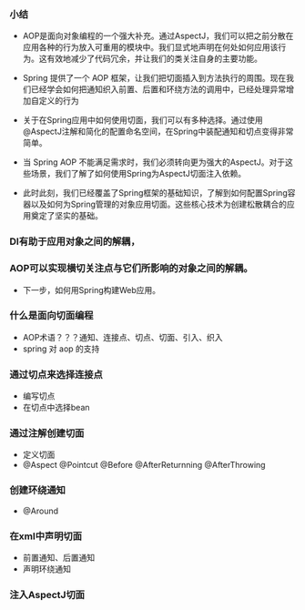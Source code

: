 ### 小结
>
- AOP是面向对象编程的一个强大补充。通过AspectJ，我们可以把之前分散在应用各种的行为放入可重用的模块中。我们显式地声明在何处如何应用该行为。这有效地减少了代码冗余，并让我们的类关注自身的主要功能。
>
- Spring 提供了一个 AOP 框架，让我们把切面插入到方法执行的周围。现在我们已经学会如何把通知织入前置、后置和环绕方法的调用中，已经处理异常增加自定义的行为
>
- 关于在Spring应用中如何使用切面，我们可以有多种选择。通过使用@AspectJ注解和简化的配置命名空间，在Spring中装配通知和切点变得非常简单。
>
- 当 Spring AOP 不能满足需求时，我们必须转向更为强大的AspectJ。对于这些场景，我们了解了如何使用Spring为AspectJ切面注入依赖。
>
- 此时此刻，我们已经覆盖了Spring框架的基础知识，了解到如何配置Spring容器以及如何为Spring管理的对象应用切面。这些核心技术为创建松散耦合的应用奠定了坚实的基础。
>
### DI有助于应用对象之间的解耦，
>
### AOP可以实现横切关注点与它们所影响的对象之间的解耦。
>
- 下一步，如何用Spring构建Web应用。
>
### 什么是面向切面编程
>
- AOP术语？？？通知、连接点、切点、切面、引入、织入
- spring 对 aop 的支持
>
### 通过切点来选择连接点
>
- 编写切点
- 在切点中选择bean
>
### 通过注解创建切面
- 定义切面
- @Aspect   @Pointcut   @Before	 @AfterReturnning  @AfterThrowing
>
### 创建环绕通知
- @Around
>
### 在xml中声明切面
>
- 前置通知、后置通知
- 声明环绕通知
>
### 注入AspectJ切面














